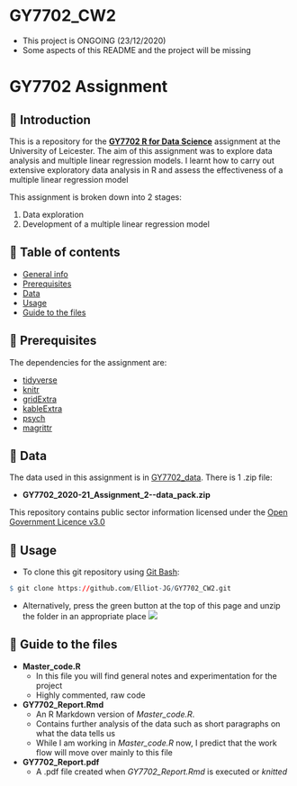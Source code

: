 # GY7702_CW2

* This project is ONGOING (23/12/2020)
* Some aspects of this README and the project will be missing 

# GY7702 Assignment 

## :wave: Introduction <a name="introduction"></a>
This is a repository for the [**GY7702 R for Data Science**](https://le.ac.uk/modules/2020/gy7702) assignment at the University of Leicester. 
The aim of this assignment was to explore data analysis and multiple linear regression models. I learnt how to carry out extensive exploratory data analysis in R and assess the effectiveness of a multiple linear regression model   
 

This assignment is broken down into 2 stages: 

1. Data exploration 
2. Development of a multiple linear regression model 

## :dog: Table of contents 
* [General info](#introduction)
* [Prerequisites](#prerequisites)
* [Data](#data)
* [Usage](#usage)
* [Guide to the files](#guide)

## :rose: Prerequisites <a name="prerequisites"></a>
The dependencies for the assignment are:
* [tidyverse](https://www.tidyverse.org/)
* [knitr](https://yihui.org/knitr/)
* [gridExtra](https://cran.r-project.org/web/packages/gridExtra/gridExtra.pdf)
* [kableExtra](https://haozhu233.github.io/kableExtra/)
* [psych](https://cran.r-project.org/web/packages/psych/psych.pdf)
* [magrittr](https://cran.r-project.org/web/packages/magrittr/vignettes/magrittr.html)

## :evergreen_tree: Data <a name="data"></a>
The data used in this assignment is in [GY7702_data](https://github.com/Elliot-JG/GY7702_assignment/tree/main/GY7702_data). There is 1 .zip file:
* **GY7702_2020-21_Assignment_2--data_pack.zip**

This repository contains public sector information licensed under the [Open Government Licence v3.0](http://www.nationalarchives.gov.uk/doc/open-government-licence/version/3/)

## :lemon: Usage <a name="usage"></a>
* To clone this git repository using [Git Bash](https://gitforwindows.org/):
```r
$ git clone https://github.com/Elliot-JG/GY7702_CW2.git
```
* Alternatively, press the green button at the top of this page and unzip the folder in an appropriate place  ![](https://github.com/Elliot-JG/GY7702_CW2/blob/main/Graphics/.PNG)

## :octopus: Guide to the files <a name="guide"></a>
* **Master_code.R**  
  + In this file you will find general notes and experimentation for the project 
  + Highly commented, raw code
* **GY7702_Report.Rmd** 
  + An R Markdown version of *Master_code.R*.
  + Contains further analysis of the data such as short paragraphs on what the data tells us  
  + While I am working in *Master_code.R* now, I predict that the work flow will move over mainly to this file 
* **GY7702_Report.pdf**
  + A .pdf file created when *GY7702_Report.Rmd* is executed or *knitted*


